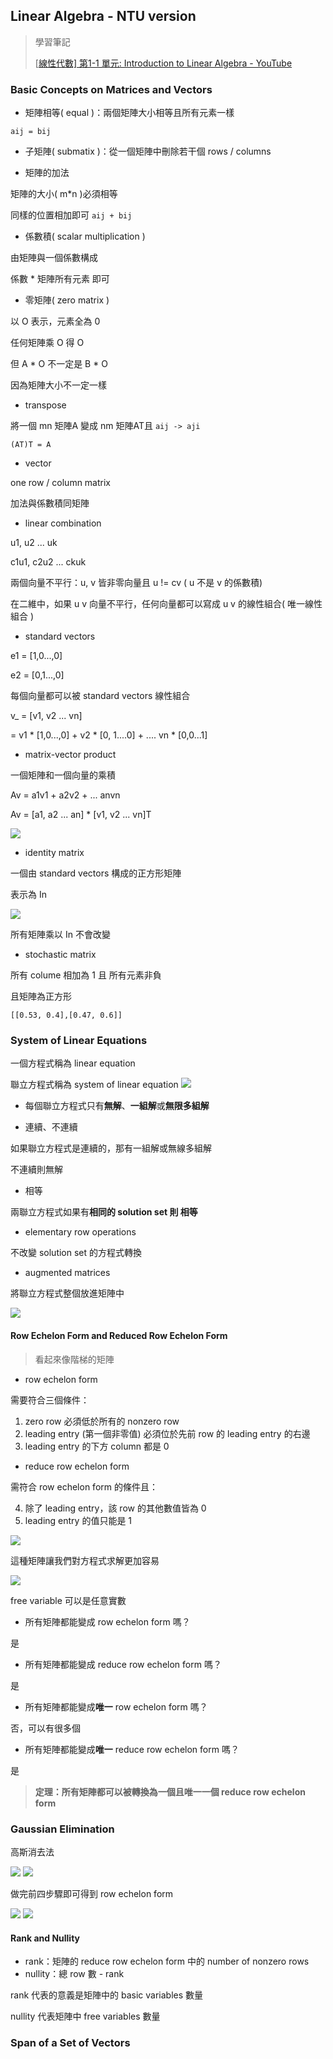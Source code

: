 ## Linear Algebra - NTU version

> 學習筆記
>
> [[線性代數\] 第1-1 單元: Introduction to Linear Algebra - YouTube](https://www.youtube.com/watch?v=IG-EQUIk7P0&list=PLcCssb7oxfAsRFq8V8hDxB4oxCXSjl5Om&index=1&ab_channel=臺大科學教育發展中心CASE)

### Basic Concepts on Matrices and Vectors

- 矩陣相等( equal )：兩個矩陣大小相等且所有元素一樣

`aij = bij`

- 子矩陣( submatix )：從一個矩陣中刪除若干個 rows / columns

- 矩陣的加法

矩陣的大小( m*n )必須相等

同樣的位置相加即可 `aij + bij`

- 係數積( scalar multiplication )

由矩陣與一個係數構成

係數 * 矩陣所有元素 即可

- 零矩陣( zero matrix )

以 O 表示，元素全為 0

任何矩陣乘 O 得 O

但 A * O 不一定是 B * O

因為矩陣大小不一定一樣

- transpose

將一個 mn 矩陣A 變成 nm 矩陣AT且 `aij -> aji`

`(AT)T = A`

- vector

one row / column matrix

加法與係數積同矩陣

- linear combination

u1, u2 ... uk

c1u1, c2u2 ... ckuk

兩個向量不平行：u, v 皆非零向量且 u != cv ( u 不是 v 的係數積)

在二維中，如果 u v 向量不平行，任何向量都可以寫成 u v 的線性組合( 唯一線性組合 )

- standard vectors

e1 = [1,0...,0]

e2 = [0,1...,0]

每個向量都可以被 standard vectors 線性組合

v_ = [v1, v2 ... vn]

= v1 * [1,0...,0] + v2 * [0, 1....0] + .... vn * [0,0...1]

- matrix-vector product

一個矩陣和一個向量的乘積

Av = a1v1 + a2v2 + ... anvn

Av = [a1, a2 ... an] * [v1, v2 ... vn]T

<img src="./image/NTU-Linear-Algebra/001.png">

- identity matrix

一個由 standard vectors 構成的正方形矩陣

表示為 In

<img src="./image/NTU-Linear-Algebra/002.png">

所有矩陣乘以 In 不會改變

- stochastic matrix

所有 colume 相加為 1 且 所有元素非負

且矩陣為正方形

`[[0.53, 0.4],[0.47, 0.6]]`

### System of Linear Equations 

一個方程式稱為 linear equation

聯立方程式稱為 system of linear equation
<img src="./image/NTU-Linear-Algebra/003.png">

- 每個聯立方程式只有**無解**、**一組解**或**無限多組解**

- 連續、不連續

如果聯立方程式是連續的，那有一組解或無線多組解

不連續則無解

- 相等

兩聯立方程式如果有**相同的 solution set 則 相等**

- elementary row operations

不改變 solution set 的方程式轉換

- augmented matrices

將聯立方程式整個放進矩陣中

<img src="./image/NTU-Linear-Algebra/004.png">

#### Row Echelon Form and Reduced Row Echelon Form

> 看起來像階梯的矩陣

- row echelon form

需要符合三個條件：

1. zero row 必須低於所有的 nonzero row
2. leading entry (第一個非零值) 必須位於先前 row 的 leading entry 的右邊
3. leading entry 的下方 column 都是 0

- reduce row echelon form

需符合 row echelon form 的條件且：

4. 除了 leading entry，該 row 的其他數值皆為 0
5. leading entry 的值只能是 1

<img src="./image/NTU-Linear-Algebra/005.png">

這種矩陣讓我們對方程式求解更加容易

<img src="./image/NTU-Linear-Algebra/006.png">

free variable 可以是任意實數

- 所有矩陣都能變成 row echelon form 嗎？

是

- 所有矩陣都能變成 reduce row echelon form 嗎？

是

- 所有矩陣都能變成**唯一** row echelon form 嗎？

否，可以有很多個

- 所有矩陣都能變成**唯一** reduce row echelon form 嗎？

是

> **定理：所有矩陣都可以被轉換為一個且唯一一個 reduce row echelon form**

### Gaussian Elimination

高斯消去法

<img src="./image/NTU-Linear-Algebra/007.png">

<img src="./image/NTU-Linear-Algebra/008.png">

做完前四步驟即可得到 row echelon form

<img src="./image/NTU-Linear-Algebra/009.png">

<img src="./image/NTU-Linear-Algebra/010.png">

####  Rank and Nullity

- rank：矩陣的 reduce row echelon form 中的 number of nonzero rows
- nullity：總 row 數 - rank

rank 代表的意義是矩陣中的 basic variables 數量

nullity 代表矩陣中 free variables 數量

###  Span of a Set of Vectors